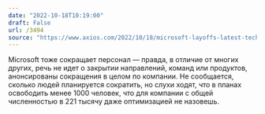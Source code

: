 ```yaml
---
date: "2022-10-18T10:19:00"
draft: False
url: /3494
source: "https://www.axios.com/2022/10/18/microsoft-layoffs-latest-tech-firm-cuts"
---
```


Microsoft тоже сокращает персонал — правда, в отличие от многих других, речь не идет о закрытии направлений, команд или продуктов, анонсированы сокращения в целом по компании. Не сообщается, сколько людей планируется сократить, но слухи ходят, что в планах освободить менее 1000 человек, что для компании с общей численностью в 221 тысячу даже оптимизацией не назовешь.
